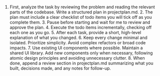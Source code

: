 1.	First, analyze the task by reviewing the problem and reading the relevant parts of the codebase. Write a structured plan in projectplan.md.
	2.	The plan must include a clear checklist of todo items you will tick off as you complete them.
	3.	Pause before starting and wait for me to review and approve the plan.
	4.	Execute the todo items incrementally, checking off each one as you go.
	5.	After each task, provide a short, high-level explanation of what you changed.
	6.	Keep every change minimal and isolated. Prioritize simplicity. Avoid complex refactors or broad code impacts.
	7.	Use existing UI components where possible. Maintain a shared UI library. Add new components only when necessary, following atomic design principles and avoiding unnecessary clutter.
	8.	When done, append a review section in projectplan.md summarizing what you built, decisions made, and any notes for follow-up.